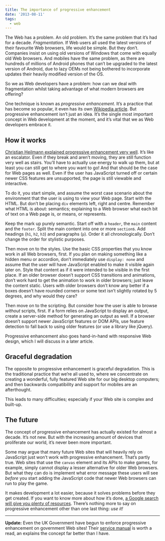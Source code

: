 ```yaml
---
title: The importance of progressive enhancement
date: '2013-08-11'
tags:
  - web
---
```


The Web has a problem. An old problem. It’s the same problem that it’s had for a decade. _Fragmentation_. If Web users all used the latest versions of their favourite Web browsers, life would be simple. But they don’t. Companies insist on using old versions of Windows that come with equally old Web browsers. And mobiles have the same problem, as there are hundreds of millions of Android phones that can’t be upgraded to the latest version of Android, due to lazy OEMs not being bothered to incorporate updates their heavily modified version of the OS.

So we as Web developers have a problem: how can we deal with fragmentation whilst taking advantage of what modern browsers are offering?

One technique is known as _progressive enhancement_. It’s a practice that has become so popular, it even has its own [Wikipedia article](http://en.wikipedia.org/wiki/Progressive_enhancement). But progressive enhancement isn’t just an idea. It’s the single most important concept in Web development at the moment, and it’s vital that we as Web developers embrace it.

## How it works

[Christian Heilmann explained progressive enhancement very well](http://christianheilmann.com/2012/02/16/stumbling-on-the-escalator/). It’s like an escalator. Even if they break and aren’t moving, they are still function very well as stairs. You’ll have to actually use energy to walk up them, but at least you can still get to where you want to go! And that should be the case for Web pages as well. Even if the user has JavaScript turned off or certain newer CSS features are unsupported, the page is still viewable and interactive.

To do it, you start simple, and assume the worst case scenario about the environment that the user is using to view your Web page. Start with the HTML. But don’t be placing `div` elements left, right and centre. Remember what HTML is about: semantics; explaining to a Web browser what each bit of text on a Web page is, or means, or represents.

Keep the mark up purely semantic. Start off with a `header`, the `main` content and the `footer`. Split the main content into one or more `section`s. Add headings (`h1`, `h2`, `h3`) and paragraphs (`p`). Order it all chronologically. Don’t change the order for stylistic purposes.

Then move on to the styles. Use the basic CSS properties that you know work in all Web browsers, first. If you plan on making something like a hidden menu or accordion, don’t immediately use `display: none` and assume that the user will have JavaScript enabled to make it visible again later on. Style that content as if it were intended to be visible in the first place. If an older browser doesn’t support CSS transitions and animations, don’t work hard to get the animation to work in older browsers; just leave the content static. Users with older browsers don’t know any better if a boxes doesn’t have rounded corners or some text isn’t slightly rotated by 5 degrees, and why would they care?

Then move on to the scripting. But consider how the user is able to browse _without_ scripts, first. If a form relies on JavaScript to display an output, create a server-side method for generating an output as well. If a browser doesn’t support newer JavaScript features or DOM APIs, use feature detection to fall back to using older features (or use a library like jQuery).

Progressive enhancement also goes hand-in-hand with responsive Web design, which I will discuss in a later article.

## Graceful degradation

The opposite to progressive enhancement is graceful degradation. This is the traditional practice that we’re all used to, where we concentrate on creating a wonderful, fully featured Web site for our big desktop computers; and then backwards compatibility and support for mobiles are an afterthought.

This leads to many difficulties; especially if your Web site is complex and built-up.

## The future

The concept of progressive enhancement has actually existed for almost a decade. It’s not new. But with the increasing amount of devices that proliferate our world, it’s never been more important.

Some may argue that many future Web sites that will heavily rely on JavaScript just won’t work with progressive enhancement. That’s partly true. Web sites that use the `canvas` element and its APIs to make games, for example, simply cannot display a lesser alternative for older Web browsers. But what they can do is implement what error message these users will see _before_ you start adding the JavaScript code that newer Web browsers can run to play the game.

It makes development a lot easier, because it solves problems before they get created. If you want to know more about how it’s done, [a Google search will give you plenty of resources](https://www.google.co.uk/search?q=progressive+enhancement). There’s nothing more to say on progressive enhancement other than one last thing: _use it!_

---

**Update:** Even the UK Government have begun to enforce progressive enhancement on government Web sites! Their [service manual](https://www.gov.uk/service-manual/making-software/progressive-enhancement.html) is worth a read, an explains the concept far better than I have.
